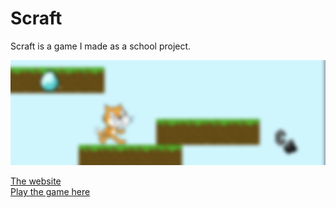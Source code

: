 # Scraft
Scraft is a game I made as a school project.
<p align="center">
<img src="background.png">
</p>

[The website](https://techdudie.github.io/Scraft)
<br>
[Play the game here](https://scratch.mit.edu/projects/740065995/fullscreen/)
